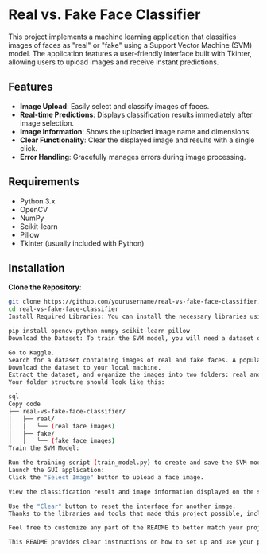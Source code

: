 # Real vs. Fake Face Classifier

This project implements a machine learning application that classifies images of faces as "real" or "fake" using a Support Vector Machine (SVM) model. The application features a user-friendly interface built with Tkinter, allowing users to upload images and receive instant predictions.

## Features

- **Image Upload**: Easily select and classify images of faces.
- **Real-time Predictions**: Displays classification results immediately after image selection.
- **Image Information**: Shows the uploaded image name and dimensions.
- **Clear Functionality**: Clear the displayed image and results with a single click.
- **Error Handling**: Gracefully manages errors during image processing.

## Requirements

- Python 3.x
- OpenCV
- NumPy
- Scikit-learn
- Pillow
- Tkinter (usually included with Python)

## Installation
 **Clone the Repository**:
   ```bash
   git clone https://github.com/yourusername/real-vs-fake-face-classifier.git
   cd real-vs-fake-face-classifier
Install Required Libraries: You can install the necessary libraries using pip:

pip install opencv-python numpy scikit-learn pillow
Download the Dataset: To train the SVM model, you will need a dataset of real and fake faces. Follow these steps:

Go to Kaggle.
Search for a dataset containing images of real and fake faces. A popular choice is the "Real and Fake Faces" dataset.
Download the dataset to your local machine.
Extract the dataset, and organize the images into two folders: real and fake.
Your folder structure should look like this:

sql
Copy code
├── real-vs-fake-face-classifier/
│   ├── real/
│   │   └── (real face images)
│   ├── fake/
│   │   └── (fake face images)
Train the SVM Model:

Run the training script (train_model.py) to create and save the SVM model:
Launch the GUI application:
Click the "Select Image" button to upload a face image.

View the classification result and image information displayed on the screen.

Use the "Clear" button to reset the interface for another image.
Thanks to the libraries and tools that made this project possible, including OpenCV for image processing and Scikit-learn for machine learning.

Feel free to customize any part of the README to better match your project specifics or personal preferences!

This README provides clear instructions on how to set up and use your project, making it accessible to various users.
